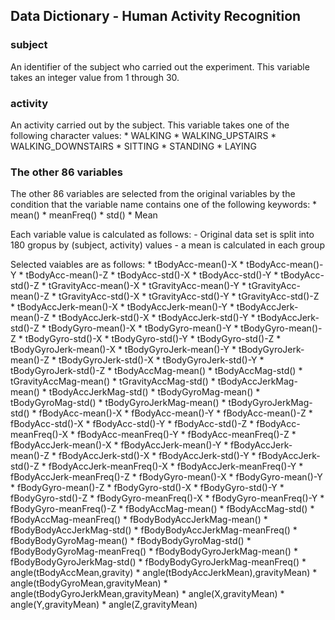## Data Dictionary - Human Activity Recognition

### subject

An identifier of the subject who carried out the experiment.
This variable takes an integer value from 1 through 30.

### activity

An activity carried out by the subject.
This variable takes one of the following character values:
	* WALKING
	* WALKING_UPSTAIRS
	* WALKING_DOWNSTAIRS
	* SITTING
	* STANDING
	* LAYING


### The other 86 variables

The other 86 variables are selected from the original variables by the condition that the variable name contains one of the following keywords:
	* mean()
	* meanFreq()
	* std()
	* Mean

Each variable value is calculated as follows:
	- Original data set is split into 180 gropus by (subject, activity) values
	- a mean is calculated in each group

Selected vaiables are as follows:
	* tBodyAcc-mean()-X
	* tBodyAcc-mean()-Y
	* tBodyAcc-mean()-Z
	* tBodyAcc-std()-X
	* tBodyAcc-std()-Y
	* tBodyAcc-std()-Z
	* tGravityAcc-mean()-X
	* tGravityAcc-mean()-Y
	* tGravityAcc-mean()-Z
	* tGravityAcc-std()-X
	* tGravityAcc-std()-Y
	* tGravityAcc-std()-Z
	* tBodyAccJerk-mean()-X
	* tBodyAccJerk-mean()-Y
	* tBodyAccJerk-mean()-Z
	* tBodyAccJerk-std()-X
	* tBodyAccJerk-std()-Y
	* tBodyAccJerk-std()-Z
	* tBodyGyro-mean()-X
	* tBodyGyro-mean()-Y
	* tBodyGyro-mean()-Z
	* tBodyGyro-std()-X
	* tBodyGyro-std()-Y
	* tBodyGyro-std()-Z
	* tBodyGyroJerk-mean()-X
	* tBodyGyroJerk-mean()-Y
	* tBodyGyroJerk-mean()-Z
	* tBodyGyroJerk-std()-X
	* tBodyGyroJerk-std()-Y
	* tBodyGyroJerk-std()-Z
	* tBodyAccMag-mean()
	* tBodyAccMag-std()
	* tGravityAccMag-mean()
	* tGravityAccMag-std()
	* tBodyAccJerkMag-mean()
	* tBodyAccJerkMag-std()
	* tBodyGyroMag-mean()
	* tBodyGyroMag-std()
	* tBodyGyroJerkMag-mean()
	* tBodyGyroJerkMag-std()
	* fBodyAcc-mean()-X
	* fBodyAcc-mean()-Y
	* fBodyAcc-mean()-Z
	* fBodyAcc-std()-X
	* fBodyAcc-std()-Y
	* fBodyAcc-std()-Z
	* fBodyAcc-meanFreq()-X
	* fBodyAcc-meanFreq()-Y
	* fBodyAcc-meanFreq()-Z
	* fBodyAccJerk-mean()-X
	* fBodyAccJerk-mean()-Y
	* fBodyAccJerk-mean()-Z
	* fBodyAccJerk-std()-X
	* fBodyAccJerk-std()-Y
	* fBodyAccJerk-std()-Z
	* fBodyAccJerk-meanFreq()-X
	* fBodyAccJerk-meanFreq()-Y
	* fBodyAccJerk-meanFreq()-Z
	* fBodyGyro-mean()-X
	* fBodyGyro-mean()-Y
	* fBodyGyro-mean()-Z
	* fBodyGyro-std()-X
	* fBodyGyro-std()-Y
	* fBodyGyro-std()-Z
	* fBodyGyro-meanFreq()-X
	* fBodyGyro-meanFreq()-Y
	* fBodyGyro-meanFreq()-Z
	* fBodyAccMag-mean()
	* fBodyAccMag-std()
	* fBodyAccMag-meanFreq()
	* fBodyBodyAccJerkMag-mean()
	* fBodyBodyAccJerkMag-std()
	* fBodyBodyAccJerkMag-meanFreq()
	* fBodyBodyGyroMag-mean()
	* fBodyBodyGyroMag-std()
	* fBodyBodyGyroMag-meanFreq()
	* fBodyBodyGyroJerkMag-mean()
	* fBodyBodyGyroJerkMag-std()
	* fBodyBodyGyroJerkMag-meanFreq()
	* angle(tBodyAccMean,gravity)
	* angle(tBodyAccJerkMean),gravityMean)
	* angle(tBodyGyroMean,gravityMean)
	* angle(tBodyGyroJerkMean,gravityMean)
	* angle(X,gravityMean)
	* angle(Y,gravityMean)
	* angle(Z,gravityMean)

